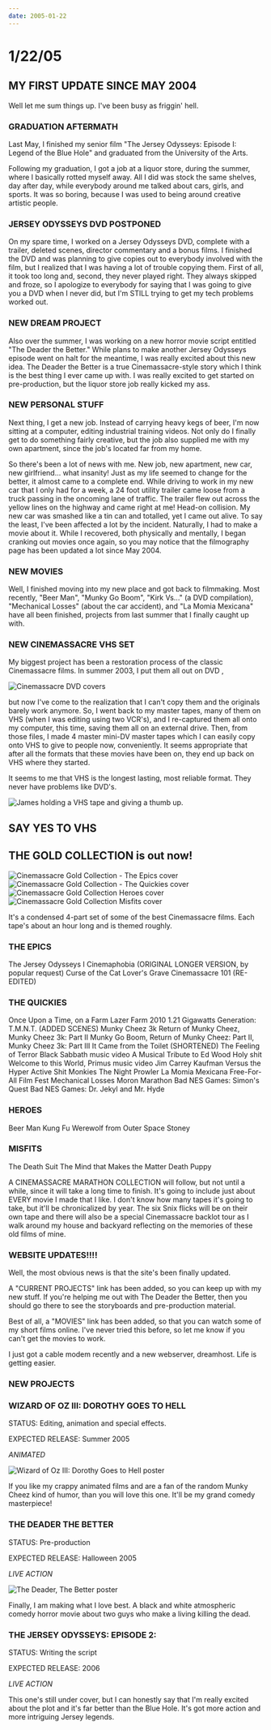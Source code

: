 ```yaml
---
date: 2005-01-22
---
```


# 1/22/05

## MY FIRST UPDATE SINCE MAY 2004

Well let me sum things up. I've been busy as friggin' hell.

### GRADUATION AFTERMATH

Last May, I finished my senior film "The Jersey Odysseys: Episode I: Legend of the Blue Hole" and graduated from the University of the Arts.

Following my graduation, I got a job at a liquor store, during the summer, where I basically rotted myself away. All I did was stock the same shelves, day after day, while everybody around me talked about cars, girls, and sports. It was so boring, because I was used to being around creative artistic people.

### JERSEY ODYSSEYS DVD POSTPONED

On my spare time, I worked on a Jersey Odysseys DVD, complete with a trailer, deleted scenes, director commentary and a bonus films. I finished the DVD and was planning to give copies out to everybody involved with the film, but I realized that I was having a lot of trouble copying them. First of all, it took too long and, second, they never played right. They always skipped and froze, so I apologize to everybody for saying that I was going to give you a DVD when I never did, but I'm STILL trying to get my tech problems worked out.

### NEW DREAM PROJECT

Also over the summer, I was working on a new horror movie script entitled "The Deader the Better." While plans to make another Jersey Odysseys episode went on halt for the meantime, I was really excited about this new idea. The Deader the Better is a true Cinemassacre-style story which I think is the best thing I ever came up with. I was really excited to get started on pre-production, but the liquor store job really kicked my ass.

### NEW PERSONAL STUFF

Next thing, I get a new job. Instead of carrying heavy kegs of beer, I'm now sitting at a computer, editing industrial training videos. Not only do I finally get to do something fairly creative, but the job also supplied me with my own apartment, since the job's located far from my home.

So there's been a lot of news with me. New job, new apartment, new car, new girlfriend... what insanity! Just as my life seemed to change for the better, it almost came to a complete end. While driving to work in my new car that I only had for a week, a 24 foot utility trailer came loose from a truck passing in the oncoming lane of traffic. The trailer flew out across the yellow lines on the highway and came right at me! Head-on collision. My new car was smashed like a tin can and totalled, yet I came out alive. To say the least, I've been affected a lot by the incident. Naturally, I had to make a movie about it. While I recovered, both physically and mentally, I began cranking out movies once again, so you may notice that the filmography page has been updated a lot since May 2004.

### NEW MOVIES

Well, I finished moving into my new place and got back to filmmaking. Most recently, "Beer Man", "Munky Go Boom", "Kirk Vs..." (a DVD compilation), "Mechanical Losses" (about the car accident), and "La Momia Mexicana" have all been finished, projects from last summer that I finally caught up with.

### NEW CINEMASSACRE VHS SET

My biggest project has been a restoration process of the classic Cinemassacre films. In summer 2003, I put them all out on DVD ,

![Cinemassacre DVD covers](https://i.imgur.com/IyDAdLV.jpg)

but now I've come to the realization that I can't copy them and the originals barely work anymore. So, I went back to my master tapes, many of them on VHS (when I was editing using two VCR's), and I re-captured them all onto my computer, this time, saving them all on an external drive. Then, from those files, I made 4 master mini-DV master tapes which I can easily copy onto VHS to give to people now, conveniently. It seems appropriate that after all the formats that these movies have been on, they end up back on VHS where they started.

It seems to me that VHS is the longest lasting, most reliable format. They never have problems like DVD's.

![James holding a VHS tape and giving a thumb up.](https://i.imgur.com/c979lq7.jpg)

## SAY YES TO VHS

## THE GOLD COLLECTION is out now!

![Cinemassacre Gold Collection - The Epics cover](https://i.imgur.com/hZTUXEn.jpg)
![Cinemassacre Gold Collection - The Quickies cover](https://i.imgur.com/VjUWmhZ.jpg)
![Cinemassacre Gold Collection Heroes cover](https://i.imgur.com/hY17pX6.jpg)
![Cinemassacre Gold Collection Misfits cover](https://i.imgur.com/MOSikzd.jpg)

It's a condensed 4-part set of some of the best Cinemassacre films. Each tape's about an hour long and is themed roughly.

### THE EPICS

The Jersey Odysseys I
Cinemaphobia (ORIGINAL LONGER VERSION, by popular request)
Curse of the Cat Lover's Grave
Cinemassacre 101 (RE-EDITED)

### THE QUICKIES

Once Upon a Time, on a Farm
Lazer Farm 2010
1.21 Gigawatts
Generation: T.M.N.T. (ADDED SCENES)
Munky Cheez 3k
Return of Munky Cheez, Munky Cheez 3k: Part II
Munky Go Boom, Return of Munky Cheez: Part II, Munky Cheez 3k: Part III
It Came from the Toilet (SHORTENED)
The Feeling of Terror
Black Sabbath music video
A Musical Tribute to Ed Wood
Holy shit
Welcome to this World, Primus music video
Jim Carrey Kaufman Versus the Hyper Active Shit Monkies
The Night Prowler
La Momia Mexicana
Free-For-All Film Fest
Mechanical Losses
Moron Marathon
Bad NES Games: Simon's Quest
Bad NES Games: Dr. Jekyl and Mr. Hyde

### HEROES

Beer Man
Kung Fu Werewolf from Outer Space
Stoney

### MISFITS

The Death Suit
The Mind that Makes the Matter
Death Puppy

A CINEMASSACRE MARATHON COLLECTION will follow, but not until a while, since it will take a long time to finish. It's going to include just about EVERY movie I made that I like. I don't know how many tapes it's going to take, but it'll be chronicalized by year. The six Snix flicks will be on their own tape and there will also be a special Cinemassacre backlot tour as I walk around my house and backyard reflecting on the memories of these old films of mine.

### WEBSITE UPDATES!!!!

Well, the most obvious news is that the site's been finally updated.

A "CURRENT PROJECTS" link has been added, so you can keep up with my new stuff. If you're helping me out with The Deader the Better, then you should go there to see the storyboards and pre-production material.

Best of all, a "MOVIES" link has been added, so that you can watch some of my short films online. I've never tried this before, so let me know if you can't get the movies to work.

I just got a cable modem recently and a new webserver, dreamhost. Life is getting easier.

### NEW PROJECTS

### WIZARD OF OZ III: DOROTHY GOES TO HELL

STATUS: Editing, animation and special effects.

EXPECTED RELEASE: Summer 2005

*ANIMATED*

![Wizard of Oz III: Dorothy Goes to Hell poster](https://i.imgur.com/kH4qbrD.jpg)

If you like my crappy animated films and are a fan of the random Munky Cheez kind of humor, than you will love this one. It'll be my grand comedy masterpiece!

### THE DEADER THE BETTER

STATUS: Pre-production

EXPECTED RELEASE: Halloween 2005

*LIVE ACTION*

![The Deader, The Better poster](https://i.imgur.com/5YvgYiz.jpg)

Finally, I am making what I love best. A black and white atmospheric comedy horror movie about two guys who make a living killing the dead.

### THE JERSEY ODYSSEYS: EPISODE 2:

STATUS: Writing the script

EXPECTED RELEASE: 2006

*LIVE ACTION*

This one's still under cover, but I can honestly say that I'm really excited about the plot and it's far better than the Blue Hole. It's got more action and more intriguing Jersey legends.